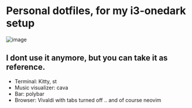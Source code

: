 # Personal dotfiles, for my i3-onedark setup

![image](https://github.com/user-attachments/assets/a053fc4c-3267-416e-bd2e-5a7752977d23)

## I dont use it anymore, but you can take it as reference.

- Terminal: Kitty, st
- Music visualizer: cava
- Bar: polybar
- Browser: Vivaldi with tabs turned off
  .. and of course neovim
